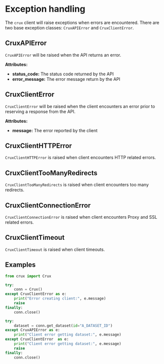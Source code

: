 # Exception handling

The `crux` client will raise exceptions when errors are encountered. There are two base exception classes: `CruxAPIError` and `CruxClientError`.

## CruxAPIError

`CruxAPIError` will be raised when the API returns an error.

**Attributes:**

- **status_code:** The status code returned by the API
- **error_message:** The error message return by the API

## CruxClientError

`CruxClientError` will be raised when the client encounters an error prior to reserving a response from the API.

**Attributes:**

- **message:** The error reported by the client

## CruxClientHTTPError

`CruxClientHTTPError` is raised when client encounters HTTP related errors.

## CruxClientTooManyRedirects

`CruxClientTooManyRedirects` is raised when client encounters too many redirects.

## CruxClientConnectionError

`CruxClientConnectionError` is raised when client encounters Proxy and SSL related errors.

## CruxClientTimeout

`CruxClientTimeout` is raised when client timeouts.

## Examples

```python
from crux import Crux

try:
    conn = Crux()
except CruxClientError as e:
    print("Error creating client:", e.message)
    raise
finally:
    conn.close()

try:
    dataset = conn.get_dataset(id="A_DATASET_ID")
except CruxAPIError as e:
    print("Client error getting dataset:", e.message)
except CruxClientError  as e:
    print("Client error getting dataset:", e.message)
    raise
finally:
    conn.close()
```

